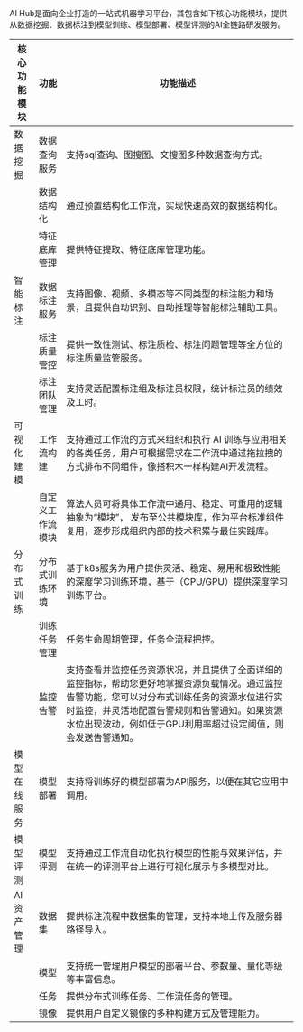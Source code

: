 AI Hub是面向企业打造的一站式机器学习平台，其包含如下核心功能模块，提供从数据挖掘、数据标注到模型训练、模型部署、模型评测的AI全链路研发服务。

| 核心功能模块                | 功能         | 功能描述                                                                                                                              |
| ----------------------------------------- | -------- | --------------------------------------------------------------------------------------------------------------------------------- |
| 数据挖掘   | 数据查询服务   | 支持sql查询、图搜图、文搜图多种数据查询方式。                                                                                                          |
|        | 数据结构化    | 通过预置结构化工作流，实现快速高效的数据结构化。                                                                                                                |
|        | 特征底库管理   | 提供特征提取、特征底库管理功能。                                                                                                                  |
| 智能标注   | 数据标注服务   | 支持图像、视频、多模态等不同类型的标注能力和场景，且提供自动识别、自动推理等智能标注辅助工具。                                                                                   |
|        | 标注质量管控   | 提供一致性测试、标注质检、标注问题管理等全方位的标注质量监管服务。                                                                                                 |
|        | 标注团队管理   | 支持灵活配置标注组及标注员权限，统计标注员的绩效及工时。                                                                                                      |
| 可视化建模  | 工作流构建    | 支持通过工作流的方式来组织和执行 AI 训练与应用相关的各类任务，用户可根据需求在工作流中通过拖拉拽的方式排布不同组件，像搭积木一样构建AI开发流程。                                                                 |
|        | 自定义工作流模块 | 算法人员可将具体工作流中通用、稳定、可重用的逻辑抽象为“模块”， 发布至公共模块库，作为平台标准组件复用，逐步形成组织内部的技术积累与最佳实践库。                                                            |                                                                                      |
| 分布式训练  | 分布式训练环境  | 基于k8s服务为用户提供灵活、稳定、易用和极致性能的深度学习训练环境，基于（CPU/GPU）提供深度学习训练平台。                                                                         |
|        | 训练任务管理   | 任务生命周期管理，任务全流程把控。                                                                                                                 |
|        | 监控告警     | 支持查看并监控任务资源状况，并且提供了全面详细的监控指标，帮助您更好地掌握资源负载情况。通过监控告警功能，您可以对分布式训练任务的资源水位进行实时监控，并灵活地配置告警规则和告警通知。如果资源水位出现波动，例如低于GPU利用率超过设定阈值，则会发送告警通知。 |
| 模型在线服务 | 模型部署     | 支持将训练好的模型部署为API服务，以便在其它应用中调用。                                                                                                     |
| 模型评测 | 模型评测     |     支持通过工作流自动化执行模型的性能与效果评估，并在统一的评测平台上进行可视化展示与多模型对比。         |
| AI资产管理 | 数据集      | 提供标注流程中数据集的管理，支持本地上传及服务器路径导入。                                                                                                     |
|        | 模型       | 支持统一管理用户模型的部署平台、参数量、量化等级等丰富信息。                                                                                                    |
|        | 任务       | 提供分布式训练任务、工作流任务的管理。                                                                                                               |
|        | 镜像       | 提供用户自定义镜像的多种构建方式及管理能力。                                                      

